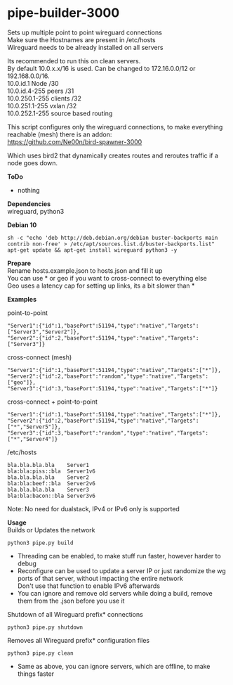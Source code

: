 # pipe-builder-3000

Sets up multiple point to point wireguard connections<br />
Make sure the Hostnames are present in /etc/hosts<br />
Wireguard needs to be already installed on all servers<br />

Its recommended to run this on clean servers.<br />
By default 10.0.x.x/16 is used. Can be changed to 172.16.0.0/12 or 192.168.0.0/16.<br />
10.0.id.1 Node /30<br />
10.0.id.4-255 peers /31<br />
10.0.250.1-255 clients /32<br />
10.0.251.1-255 vxlan /32 <br />
10.0.252.1-255 source based routing<br />

This script configures only the wireguard connections, to make everything reachable (mesh) there is an addon:<br />
https://github.com/Ne00n/bird-spawner-3000

Which uses bird2 that dynamically creates routes and reroutes traffic if a node goes down.<br />

**ToDo**<br />
- nothing

**Dependencies**<br />
wireguard, python3

**Debian 10**<br />
```
sh -c "echo 'deb http://deb.debian.org/debian buster-backports main contrib non-free' > /etc/apt/sources.list.d/buster-backports.list"
apt-get update && apt-get install wireguard python3 -y
```

**Prepare**<br />
Rename hosts.example.json to hosts.json and fill it up<br />
You can use * or geo if you want to cross-connect to everything else<br />
Geo uses a latency cap for setting up links, its a bit slower than *<br />

**Examples**<br />

point-to-point<br />
```
"Server1":{"id":1,"basePort":51194,"type":"native","Targets":["Server3","Server2"]},
"Server2":{"id":2,"basePort":51194,"type":"native","Targets":["Server3"]}
```

cross-connect (mesh)<br />
```
"Server1":{"id":1,"basePort":51194,"type":"native","Targets":["*"]},
"Server2":{"id":2,"basePort":"random","type":"native","Targets":["geo"]},
"Server3":{"id":3,"basePort":51194,"type":"native","Targets":["*"]}
```

cross-connect + point-to-point<br />
```
"Server1":{"id":1,"basePort":51194,"type":"native","Targets":["*"]},
"Server2":{"id":2,"basePort":51194,"type":"native","Targets":["*","Server5"]},
"Server3":{"id":3,"basePort":"random","type":"native","Targets":["*","Server4"]}
```

/etc/hosts<br />
```
bla.bla.bla.bla    Server1
bla:bla:piss::bla  Server1v6
bla.bla.bla.bla    Server2
bla:bla:beef::bla  Server2v6
bla.bla.bla.bla    Server3
bla:bla:bacon::bla Server3v6
```
Note: No need for dualstack, IPv4 or IPv6 only is supported</br >

**Usage**<br />
Builds or Updates the network<br />
```
python3 pipe.py build
```
- Threading can be enabled, to make stuff run faster, however harder to debug<br />
- Reconfigure can be used to update a server IP or just randomize the wg ports of that server, without impacting the entire network<br />
Don't use that function to enable IPv6 afterwards<br />
- You can ignore and remove old servers while doing a build, remove them from the .json before you use it<br />

Shutdown of all Wireguard prefix* connections<br />
```
python3 pipe.py shutdown
```
Removes all Wireguard prefix* configuration files<br />
```
python3 pipe.py clean
```
- Same as above, you can ignore servers, which are offline, to make things faster
